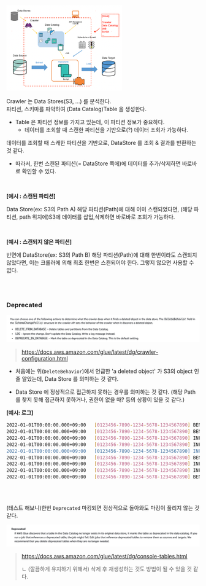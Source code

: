 <img src="../images/[AWS]%20Glue_43.png" width="60%">

<br>

Crawler 는 Data Stores(S3, ...) 를 분석한다. <br>
파티션, 스키마를 파악하여 (Data Catalog)Table 을 생성한다.
- Table 은 파티션 정보를 가지고 있는데, 이 파티션 정보가 중요하다.
  - 데이터를 조회할 때 스캔한 파티션을 기반으로(?) 데이터 조회가 가능하다.

데이터를 조회할 때 스캐한 파티션을 기반으로, DataStore 를 조회 & 결과를 반환하는 것 같다.
- 따라서, 한번 스캔된 파티션(= DataStore 쪽에)에 데이터를 추가/삭제하면 바로바로 확인할 수 있다.

<br>

**[예시 : 스캔된 파티션]**

Data Store(ex: S3의 Path A) 해당 파티션(Path)에 대해 이미 스캔되었다면, (해당 파티션, path 위치에)S3에 데이터를 삽입,삭제하면 바로바로 조회가 가능하다.

<br>

**[예시 : 스캔되지 않은 파티션]**

반면에 DataStore(ex: S3의 Path B) 해당 파티션(Path)에 대해 한번이라도 스캔되지 않았다면, 이는 크롤러에 의해 최초 한번은 스캔되어야 한다. 그렇지 않으면 사용할 수 없다.

<br><br>

### Deprecated

![](../images/[AWS]%20Glue_44.png)

> https://docs.aws.amazon.com/glue/latest/dg/crawler-configuration.html

- 처음에는 위(`DeleteBehavior`)에서 언급한 'a deleted object' 가 S3의 object 인 줄 알았는데, Data Store 를 의미하는 것 같다.

- Data Store 에 정상적으로 접근하지 못하는 경우를 의미하는 것 같다. (해당 Path 를 찾지 못해 접근하지 못하거나, 권한이 없을 때? 등의 상황이 있을 것 같다.)

**[예시: 로그]**

```sh
2022-01-01T00:00:00.000+09:00	[0123456-7890-1234-5678-1234567890] BENCHMARK : Running Start Crawl for Crawler {크롤러명}
2022-01-01T00:00:00.000+09:00	[0123456-7890-1234-5678-1234567890] BENCHMARK : Classification complete, writing results to database {DB명}
2022-01-01T00:00:00.000+09:00	[0123456-7890-1234-5678-1234567890] INFO : Crawler configured with SchemaChangePolicy {"UpdateBehavior":"LOG","DeleteBehavior":"DEPRECATE_IN_DATABASE"}.
2022-01-01T00:00:00.000+09:00	[0123456-7890-1234-5678-1234567890] INFO : Table {테이블명} is marked deprecated because a matching schema was not found at the table's location.
2022-01-01T00:00:00.000+09:00	[0123456-7890-1234-5678-1234567890] INFO : Found partition of table {테이블명} with partition values [1, A, C, 2] with no matching schema at the partition's S3 location
2022-01-01T00:00:00.000+09:00	[0123456-7890-1234-5678-1234567890] BENCHMARK : Finished writing to Catalog
2022-01-01T00:00:00.000+09:00	[0123456-7890-1234-5678-1234567890] INFO : Run Summary For TABLE:
2022-01-01T00:00:00.000+09:00	[0123456-7890-1234-5678-1234567890] INFO : UPDATE: 1
2022-01-01T00:00:00.000+09:00	[0123456-7890-1234-5678-1234567890] BENCHMARK : Crawler has finished running and is in state READY
```

<br><br>

(테스트 해보니)한번 `Deprecated` 마킹되면 정상적으로 돌아와도 마킹이 풀리지 않는 것 같다.

![](../images/[AWS]%20Glue_25.png)

> https://docs.aws.amazon.com/glue/latest/dg/console-tables.html
> 
> ㄴ (깔끔하게 유지하기 위해서) 삭제 후 재생성하는 것도 방법이 될 수 있을 것 같다.

